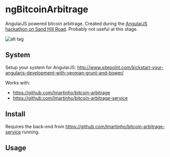 # ngBitcoinArbitrage
AngularJS powered bitcoin arbitrage. Created during the [AngularJS hackathon on Sand Hill Road](http://www.meetup.com/AngularJS-Silicon-Valley/events/166270732). Probably not useful at this stage.

![alt tag](https://raw.github.com/Sjors/ng-bitcoin-arbitrage/master/app/images/ng-bitcoin-arbitrage.png)

## System

Setup your system for AngularJS: http://www.sitepoint.com/kickstart-your-angularjs-development-with-yeoman-grunt-and-bower/

Works with:
* https://github.com/lmartinho/bitcoin-arbitrage
* https://github.com/lmartinho/bitcoin-arbitrage-service

## Install

Requires the back-end from https://github.com/lmartinho/bitcoin-arbitrage-service running.

## Usage
